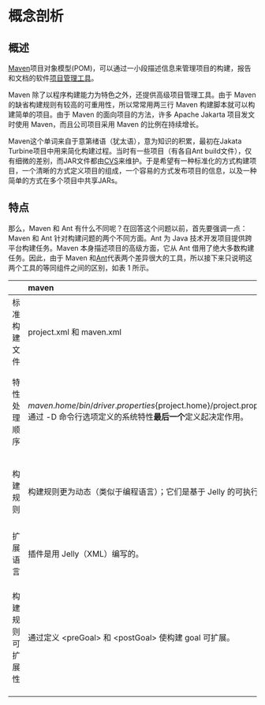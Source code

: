 # 概念剖析

## 概述

[Maven](https://baike.baidu.com/item/Maven)项目对象模型\(POM\)，可以通过一小段描述信息来管理项目的构建，报告和文档的软件[项目管理工具](https://baike.baidu.com/item/项目管理工具)。

Maven 除了以程序构建能力为特色之外，还提供高级项目管理工具。由于 Maven 的缺省构建规则有较高的可重用性，所以常常用两三行 Maven 构建脚本就可以构建简单的项目。由于 Maven 的面向项目的方法，许多 Apache Jakarta 项目发文时使用 Maven，而且公司项目采用 Maven 的比例在持续增长。

Maven这个单词来自于意第绪语（犹太语），意为知识的积累，最初在Jakata Turbine项目中用来简化构建过程。当时有一些项目（有各自Ant build文件），仅有细微的差别，而JAR文件都由[CVS](https://baike.baidu.com/item/CVS)来维护。于是希望有一种标准化的方式构建项目，一个清晰的方式定义项目的组成，一个容易的方式发布项目的信息，以及一种简单的方式在多个项目中共享JARs。

## 特点

那么，Maven 和 Ant 有什么不同呢？在回答这个问题以前，首先要强调一点：Maven 和 Ant 针对构建问题的两个不同方面。Ant 为 Java 技术开发项目提供跨平台构建任务。Maven 本身描述项目的高级方面，它从 Ant 借用了绝大多数构建任务。因此，由于 Maven 和[Ant](https://baike.baidu.com/item/Ant/785685)代表两个差异很大的工具，所以接下来只说明这两个工具的等同组件之间的区别，如表 1 所示。

|  | maven | **Ant** |
| :--- | :--- | :--- |
| 标准构建文件 | project.xml 和 maven.xml | build.xml |
| 特性处理顺序 | ${maven.home}/bin/driver.properties${project.home}/project.properties${project.home}/build.properties${user.home}/build.properties通过 -D 命令行选项定义的系统特性**最后一个**定义起决定作用。 | 通过 -D 命令行选项定义的系统特性由 任务装入的特性**第一个**定义最先被处理。 |
| 构建规则 | 构建规则更为动态（类似于编程语言）；它们是基于 Jelly 的可执行 XML。 | 构建规则或多或少是静态的，除非使用&lt;script&gt;任务 |
| 扩展语言 | 插件是用 Jelly（XML）编写的。 | 插件是用 Java 语言编写的。 |
| 构建规则可扩展性 | 通过定义 &lt;preGoal&gt; 和 &lt;postGoal&gt; 使构建 goal 可扩展。 | 构建规则不易扩展；可通过使用 &lt;script&gt; 任务模拟 &lt;preGoal&gt; 和 &lt;postGoal&gt; 所起的作用。 |



